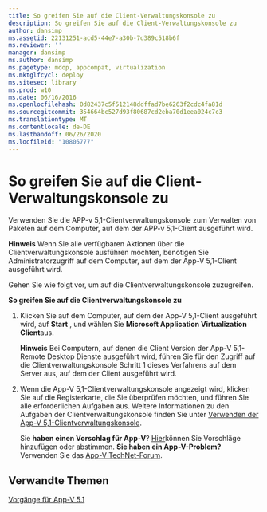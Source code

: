 ```yaml
---
title: So greifen Sie auf die Client-Verwaltungskonsole zu
description: So greifen Sie auf die Client-Verwaltungskonsole zu
author: dansimp
ms.assetid: 22131251-acd5-44e7-a30b-7d389c518b6f
ms.reviewer: ''
manager: dansimp
ms.author: dansimp
ms.pagetype: mdop, appcompat, virtualization
ms.mktglfcycl: deploy
ms.sitesec: library
ms.prod: w10
ms.date: 06/16/2016
ms.openlocfilehash: 0d82437c5f512148ddffad7be6263f2cdc4fa81d
ms.sourcegitcommit: 354664bc527d93f80687cd2eba70d1eea024c7c3
ms.translationtype: MT
ms.contentlocale: de-DE
ms.lasthandoff: 06/26/2020
ms.locfileid: "10805777"
---
```

# So greifen Sie auf die Client-Verwaltungskonsole zu


Verwenden Sie die APP-v 5,1-Clientverwaltungskonsole zum Verwalten von Paketen auf dem Computer, auf dem der APP-v 5,1-Client ausgeführt wird.

**Hinweis**  Wenn Sie alle verfügbaren Aktionen über die Clientverwaltungskonsole ausführen möchten, benötigen Sie Administratorzugriff auf dem Computer, auf dem der App-V 5,1-Client ausgeführt wird.

 

Gehen Sie wie folgt vor, um auf die Clientverwaltungskonsole zuzugreifen.

**So greifen Sie auf die Clientverwaltungskonsole zu**

1.  Klicken Sie auf dem Computer, auf dem der App-V 5,1-Client ausgeführt wird, auf **Start** , und wählen Sie **Microsoft Application Virtualization Client**aus.

    **Hinweis**  Bei Computern, auf denen die Client Version der App-V 5,1-Remote Desktop Dienste ausgeführt wird, führen Sie für den Zugriff auf die Clientverwaltungskonsole Schritt 1 dieses Verfahrens auf dem Server aus, auf dem der Client ausgeführt wird.

     

2.  Wenn die App-V 5,1-Clientverwaltungskonsole angezeigt wird, klicken Sie auf die Registerkarte, die Sie überprüfen möchten, und führen Sie alle erforderlichen Aufgaben aus. Weitere Informationen zu den Aufgaben der Clientverwaltungskonsole finden Sie unter [Verwenden der App-V 5,1-Clientverwaltungskonsole](using-the-app-v-51-client-management-console.md).

    Sie **haben einen Vorschlag für App-V**? [Hier](http://appv.uservoice.com/forums/280448-microsoft-application-virtualization)können Sie Vorschläge hinzufügen oder abstimmen. **Sie haben ein App-V-Problem?** Verwenden Sie das [App-V TechNet-Forum](https://social.technet.microsoft.com/Forums/home?forum=mdopappv).

## Verwandte Themen


[Vorgänge für App-V 5.1](operations-for-app-v-51.md)

 

 





